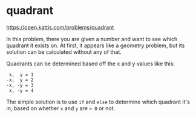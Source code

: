 # quadrant

https://open.kattis.com/problems/quadrant

In this problem, there you are given a number and want to see which quadrant it exists on. At first, it appears like a geometry problem, but its solution can be calculated without any of that.

Quadrants can be determined based off the x and y values like this:
```
 x,  y = 1
-x,  y = 2
-x, -y = 3
 x, -y = 4
 ```
 The simple solution is to use `if` and `else` to determine which quadrant it's in, based on whether `x` and `y` are `> 0` or not.
